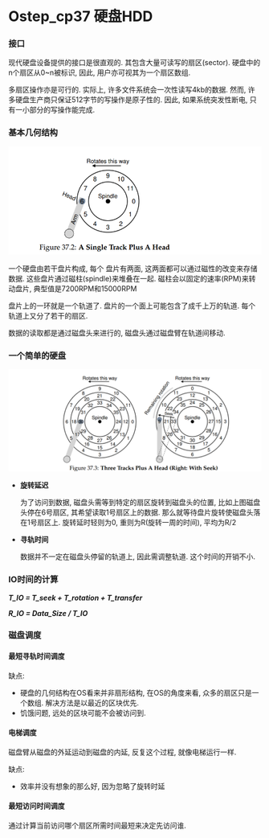 # Ostep_cp37 硬盘HDD

### 接口

现代硬盘设备提供的接口是很直观的. 其包含大量可读写的扇区(sector). 硬盘中的n个扇区从0~n被标识, 因此, 用户亦可视其为一个扇区数组.

多扇区操作亦是可行的. 实际上, 许多文件系统会一次性读写4kb的数据. 然而, 许多硬盘生产商只保证512字节的写操作是原子性的. 因此, 如果系统突发性断电, 只有一小部分的写操作能完成.



### 基本几何结构

![disk](./pic/cp37_1.png)

一个硬盘由若干盘片构成, 每个 盘片有两面, 这两面都可以通过磁性的改变来存储数据. 这些盘片通过磁柱(spindle)来堆叠在一起. 磁柱会以固定的速率(RPM)来转动盘片, 典型值是7200RPM和15000RPM

盘片上的一环就是一个轨道了. 盘片的一个面上可能包含了成千上万的轨道. 每个轨道上又分了若干的扇区.

数据的读取都是通过磁盘头来进行的, 磁盘头通过磁盘臂在轨道间移动.



### 一个简单的硬盘

![](./pic/cp37_2.png)

* **旋转延迟**

  为了访问到数据, 磁盘头需等到特定的扇区旋转到磁盘头的位置, 比如上图磁盘头停在6号扇区, 其希望读取1号扇区上的数据. 那么就等待盘片旋转使磁盘头落在1号扇区上. 旋转延时轻则为0, 重则为R(旋转一周的时间), 平均为R/2

* **寻轨时间**

  数据并不一定在磁盘头停留的轨道上, 因此需调整轨道. 这个时间的开销不小.

  

### IO时间的计算

***T_IO  = T_seek + T_rotation + T_transfer***

***R_IO = Data_Size /  T_IO***



### 磁盘调度

#### 最短寻轨时间调度

缺点:

* 硬盘的几何结构在OS看来并非扇形结构, 在OS的角度来看, 众多的扇区只是一个数组. 解决方法是以最近的区块优先.
* 饥饿问题, 远处的区块可能不会被访问到.

#### 电梯调度

磁盘臂从磁盘的外延运动到磁盘的内延, 反复这个过程, 就像电梯运行一样. 

缺点:

* 效率并没有想象的那么好, 因为忽略了旋转时延

  

#### 最短访问时间调度

通过计算当前访问哪个扇区所需时间最短来决定先访问谁.

